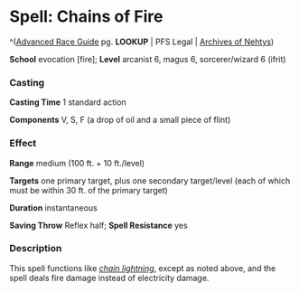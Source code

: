# Spell: Chains of Fire

^([Advanced Race Guide][ss-chains-of-fire] pg. **LOOKUP** | PFS Legal | [Archives of Nehtys][sn-chains-of-fire])

**School** evocation [fire]; **Level** arcanist 6, magus 6, sorcerer/wizard 6 (ifrit)

### Casting

**Casting Time** 1 standard action  

**Components** V, S, F (a drop of oil and a small piece of flint)

### Effect

**Range** medium (100 ft. + 10 ft./level)  

**Targets** one primary target, plus one secondary target/level (each of which must be within 30 ft. of the primary target)  

**Duration** instantaneous  

**Saving Throw** Reflex half; **Spell Resistance** yes

### Description

This spell functions like _[chain lightning]_, except as noted above, and the spell deals fire damage instead of electricity damage.

[ss-chains-of-fire]: http://paizo.com/products/btpy8rv2
[sn-chains-of-fire]: http://www.archivesofnethys.com/SpellDisplay.aspx?ItemName=Chains%20of%20Fire
[chain lightning]: http://www.archivesofnethys.com/SpellDisplay.aspx?ItemName=chain%20lightning